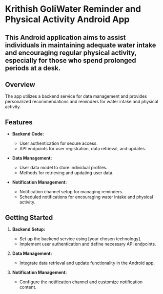 # Krithish GoliWater Reminder and Physical Activity Android App

## This Android application aims to assist individuals in maintaining adequate water intake and encouraging regular physical activity, especially for those who spend prolonged periods at a desk.

## Overview

The app utilizes a backend service for data management and provides personalized recommendations and reminders for water intake and physical activity.

## Features

- **Backend Code:**
  - User authentication for secure access.
  - API endpoints for user registration, data retrieval, and updates.

- **Data Management:**
  - User data model to store individual profiles.
  - Methods for retrieving and updating user data.

- **Notification Management:**
  - Notification channel setup for managing reminders.
  - Scheduled notifications for encouraging water intake and physical activity.

## Getting Started

1. **Backend Setup:**
   - Set up the backend service using [your chosen technology].
   - Implement user authentication and define necessary API endpoints.

2. **Data Management:**
   - Integrate data retrieval and update functionality in the Android app.

3. **Notification Management:**
   - Configure the notification channel and customize notification content.
